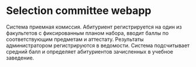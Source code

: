 # Selection committee webapp
Система приемная комиссия. Абитуриент регистрируется на один из факультетов с фиксированным планом набора, вводит баллы по соответствующим предметам и аттестату. Результаты администратором регистрируются в ведомости. Система подсчитывает средний балл и определяет абитуриентов зачисленных в учебное заведение.
